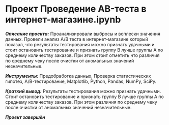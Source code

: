 # Проект Проведение AB-теста в интернет-магазине.ipynb

 ***Описание проекта:*** Проанализировали выбросы и всплески значения данных. Провели анализ А/В теста в интернет-магазине который показал, что результаты тестирования можно признать удачными и стоит остановить тестирование и признать группу B лучше группы А по среднему количеству заказов. При этом стоит отметить что различия по среднему чеку после очистки от аномальных значений незначительные.

***Инструменты:*** Предобработка данных, Проверка статистических гипотез, A/B-тестирование, Matplotlib, Python, Pandas, NumPy, SciPy. 

***Краткий вывод:*** Результаты тестирования можно признать удачными. Стоит остановить тестирование и признать группу B лучше группы А по среднему количеству заказов. При этом различия по среднему чеку после очистки от аномальных значений незначительные.

***Проект завершён***

  
